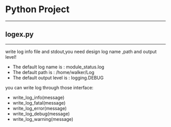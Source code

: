 # Python Project
---
## logex.py
---

write log info file and stdout,you need design log name ,path and output level!
- The default log name is : module_status.log
- The default path is     : /home/walker/Log
- The default output level is : logging.DEBUG

you can write log through those interface:
- write_log_info(message)
- write_log_fatal(message)
- write_log_error(message)
- write_log_debug(message)
- write_log_warning(message)
